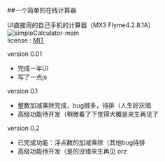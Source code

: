 ##一个简单的在线计算器

UI直接用的自己手机的计算器（MX3 Flyme4.2.8.1A）  
![simpleCalculator-main](http://7xiu7f.com1.z0.glb.clouddn.com/blog_simpleCalculator-main.png)  
license : [MIT](http://wkcole.github.com/license)  

 version 0.01  
 
 * 完成一半UI  
 * 写了一点js

 version 0.1  
 
 * 整数加减乘除完成，bug贼多，待排（人生好灰暗  
 * 高级功能待开发（稍微看了下觉得大概是来生再见了  
 
 version 0.2
 
 * 已完成功能：浮点数的加减乘除（其他bug待排
 * 高级功能待开发（是的没错来生再见 orz  